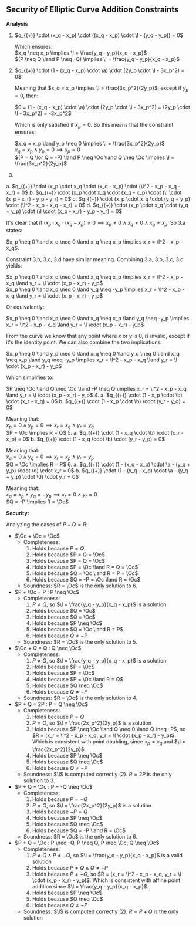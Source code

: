 ## Security of Elliptic Curve Addition Constraints

**Analysis**

1. $q_{(+)} \cdot (x_q - x_p) \cdot ((x_q - x_p) \cdot \l - (y_q - y_p)) = 0$  

   Which ensures:  
   $x_q \neq x_p \implies \l = \frac{y_q - y_p}{x_q - x_p}$  
   $(P \neq Q \land P \neq -Q) \implies \l = \frac{y_q - y_p}{x_q - x_p}$

2. $q_{(+)} \cdot (1 - (x_q - x_p) \cdot \a) \cdot (2y_p \cdot \l - 3x_p^2) = 0$

   Meaning that $x_q = x_p \implies \l = \frac{3x_p^2}{2y_p}$, except if
   $y_p = 0$, then:

   $0 = (1 - (x_q - x_p) \cdot \a) \cdot (2y_p \cdot \l - 3x_p^2) = (2y_p \cdot \l - 3x_p^2) = -3x_p^2$

   Which is only satisfied if $x_p = 0$. So this means that the constraint
   ensures:  

   $x_q = x_p \land y_p \neq 0 \implies \l = \frac{3x_p^2}{2y_p}$  
   $x_q = x_p \land y_p = 0 \implies x_p = 0$  
   $(P = Q \lor Q = -P) \land P \neq \Oc \land Q \neq \Oc \implies \l = \frac{3x_p^2}{2y_p}$

3.
  a. $q_{(+)} \cdot (x_p \cdot x_q \cdot (x_q - x_p) \cdot (\l^2 - x_p - x_q - x_r) = 0$
  b. $q_{(+)} \cdot (x_p \cdot x_q \cdot (x_q - x_p) \cdot (\l \cdot (x_p - x_r) - y_p - y_r) = 0$
  c. $q_{(+)} \cdot (x_p \cdot x_q \cdot (y_q + y_p) \cdot (\l^2 - x_p - x_q - x_r) = 0$
  d. $q_{(+)} \cdot (x_p \cdot x_q \cdot (y_q + y_p) \cdot (\l \cdot (x_p - x_r) - y_p - y_r) = 0$

  It's clear that if $(x_p \cdot x_q \cdot (x_q - x_p) \neq 0 \implies x_p
  \neq 0 \land x_q \neq 0 \land x_q \neq x_p$. So 3.a states:

  $x_p \neq 0 \land x_q \neq 0 \land x_q \neq x_p \implies x_r = \l^2 - x_p - x_q$.

  Constraint 3.b, 3.c, 3.d have similar meaning. Combining 3.a, 3.b, 3.c, 3.d yields:

  $x_p \neq 0 \land x_q \neq 0 \land x_q \neq x_p \implies x_r = \l^2 - x_p - x_q \land y_r = \l \cdot (x_p - x_r) - y_p$  
  $x_p \neq 0 \land x_q \neq 0 \land y_q \neq -y_p \implies x_r = \l^2 - x_p - x_q \land y_r = \l \cdot (x_p - x_r) - y_p$

  Or equivalently:

  $x_p \neq 0 \land x_q \neq 0 \land x_q \neq x_p \land y_q \neq -y_p \implies x_r = \l^2 - x_p - x_q \land y_r = \l \cdot (x_p - x_r) - y_p$  

  From the curve we know that any point where $x$ or $y$ is 0, is invalid,
  except if it's the identity point. We can also combine the two implications:

  $x_p \neq 0 \land y_p \neq 0 \land x_q \neq 0 \land y_q \neq 0 \land x_q \neq x_p \land y_q \neq -y_p \implies x_r = \l^2 - x_p - x_q \land y_r = \l \cdot (x_p - x_r) - y_p$  

  Which simplifies to:

  $P \neq \Oc \land Q \neq \Oc \land -P \neq Q \implies x_r = \l^2 - x_p - x_q \land y_r = \l \cdot (x_p - x_r) - y_p$
4.
  a. $q_{(+)} \cdot (1 - x_p \cdot \b) \cdot (x_r - x_q) = 0$
  b. $q_{(+)} \cdot (1 - x_p \cdot \b) \cdot (y_r - y_q) = 0$

  Meaning that:  
  $x_p = 0 \land y_p = 0 \implies x_r = x_q \land y_r = y_q$  
  $P = \Oc \implies R = Q$
5.
  a. $q_{(+)} \cdot (1 - x_q \cdot \b) \cdot (x_r - x_p) = 0$
  b. $q_{(+)} \cdot (1 - x_q \cdot \b) \cdot (y_r - y_p) = 0$

  Meaning that:  
  $x_q = 0 \land y_q = 0 \implies x_r = x_p \land y_r = y_p$  
  $Q = \Oc \implies R = P$
6.
  a. $q_{(+)} \cdot (1 - (x_q - x_p) \cdot \a - (y_q + y_p) \cdot \d) \cdot x_r = 0$
  b. $q_{(+)} \cdot (1 - (x_q - x_p) \cdot \a - (y_q + y_p) \cdot \d) \cdot y_r = 0$

  Meaning that:  
  $x_q = x_p \land y_q = -y_p \implies x_r = 0 \land y_r = 0$  
  $Q = -P \implies R = \Oc$

**Security:**

Analyzing the cases of $P + Q = R$:

- $\Oc + \Oc = \Oc$
  - Completeness:
    1. Holds because $P = Q$
    2. Holds because $P = Q = \Oc$
    3. Holds because $P = Q = \Oc$
    4. Holds because $P = \Oc \land R = Q = \Oc$
    5. Holds because $Q = \Oc \land R = P = \Oc$
    6. Holds because $Q = -P = \Oc \land R = \Oc$
  - Soundness: $R = \Oc$ is the only solution to 6.
- $P + \Oc = P : P \neq \Oc$
  - Completeness:
    1. $P \neq Q$, so $\l = \frac{y_q - y_p}{x_q - x_p}$ is a solution
    2. Holds because $Q = \Oc$
    3. Holds because $Q = \Oc$
    4. Holds because $P \neq \Oc$
    5. Holds because $Q = \Oc \land R = P$
    6. Holds because $Q \neq -P$
  - Soundness: $R = \Oc$ is the only solution to 5.
- $\Oc + Q = Q : Q \neq \Oc$
  - Completeness:
    1. $P \neq Q$, so $\l = \frac{y_q - y_p}{x_q - x_p}$ is a solution
    2. Holds because $P = \Oc$
    3. Holds because $P = \Oc$
    4. Holds because $P = \Oc \land R = Q$
    5. Holds because $Q \neq \Oc$
    6. Holds because $Q \neq -P$
  - Soundness: $R = \Oc$ is the only solution to 4.
- $P + Q = 2P : P = Q \neq \Oc$
  - Completeness:
    1. Holds because $P = Q$
    2. $P = Q$, so $\l = \frac{2x_p^2}{2y_p}$ is a solution
    3. Holds because $P \neq \Oc \land Q \neq 0 \land Q \neq -P$, so $R =
       (x_r = \l^2 - x_p - x_q, y_r = \l \cdot (x_p - x_r) - y_p)$. Which
       is consistent with point doubling, since $x_p = x_q$ and $\l =
       \frac{2x_p^2}{2y_p}$.
    4. Holds because $P \neq \Oc$
    5. Holds because $Q \neq \Oc$
    6. Holds because $Q \neq -P$
  - Soundness: $\l$ is computed correctly (2). $R = 2P$ is the only solution
    to 3.
- $P + Q = \Oc : P = -Q \neq \Oc$
  - Completeness:
    1. Holds because $P = -Q$
    2. $P = Q$, so $\l = \frac{2x_p^2}{2y_p}$ is a solution
    3. Holds because $-P = Q$
    4. Holds because $P \neq \Oc$
    5. Holds because $Q \neq \Oc$
    6. Holds because $Q = -P \land R = \Oc$
  - Soundness: $R = \Oc$ is the only solution to 6.
- $P + Q = \Oc : P \neq -Q, P \neq Q, P \neq \Oc, Q \neq \Oc$
  - Completeness:
    1. $P \neq Q \land P \neq -Q$, so $\l = \frac{y_q - y_p}{x_q - x_p}$ is a valid solution
    2. Holds because $P \neq Q \land Q \neq -P$
    3. Holds because $P \neq -Q$, so $R =
       (x_r = \l^2 - x_p - x_q, y_r = \l \cdot (x_p - x_r) - y_p)$. Which
       is consistent with affine point addition since $\l = \frac{y_q -
       y_p}{x_q - x_p}$.
    4. Holds because $P \neq \Oc$
    5. Holds because $Q \neq \Oc$
    6. Holds because $Q \neq -P$
  - Soundness: $\l$ is computed correctly (2). $R = P + Q$ is the only solution

